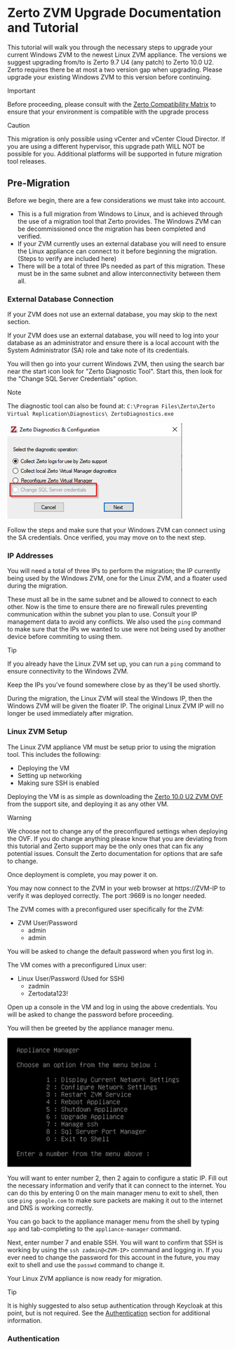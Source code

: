 # Zerto ZVM Upgrade Documentation and Tutorial

This tutorial will walk you through the necessary steps to upgrade your current Windows ZVM to the newest Linux ZVM appliance.
The versions we suggest upgrading from/to is Zerto 9.7 U4 (any patch) to Zerto 10.0 U2. Zerto requires there be at most a two version gap when upgrading. Please upgrade your existing Windows ZVM to this version before continuing.

> [!IMPORTANT]
> Before proceeding, please consult with the [Zerto Compatibility Matrix](https://www.zerto.com/myzerto/support/interoperability-matrix/) to ensure that your environment is compatible with the upgrade process

> [!CAUTION]
> This migration is only possible using vCenter and vCenter Cloud Director. If you are using a different hypervisor, this upgrade path WILL NOT be possible for you. Additional platforms will be supported in future migration tool releases.

## Pre-Migration

Before we begin, there are a few considerations we must take into account.

* This is a full migration from Windows to Linux, and is achieved through the use of a migration tool that Zerto provides. The Windows ZVM can be decommissioned once the migration has been completed and verified.
* If your ZVM currently uses an external database you will need to ensure the Linux appliance can connect to it before beginning the migration. (Steps to verify are included here)
* There will be a total of three IPs needed as part of this migration. These must be in the same subnet and allow interconnectivity between them all.

### External Database Connection

If your ZVM does not use an external database, you may skip to the next section.

If your ZVM does use an external database, you will need to log into your database as an administrator and ensure there is a local account with the System Administrator (SA) role and take note of its credentials.

You will then go into your current Windows ZVM, then using the search bar near the start icon look for "Zerto Diagnostic Tool". Start this, then look for the "Change SQL Server Credentials" option.

> [!Note]
> The diagnostic tool can also be found at: `C:\Program Files\Zerto\Zerto Virtual Replication\Diagnostics\ ZertoDiagnostics.exe`

![alt text](image-1.png)

Follow the steps and make sure that your Windows ZVM can connect using the SA credentials. Once verified, you may move on to the next step.

### IP Addresses

You will need a total of three IPs to perform the migration; the IP currently being used by the Windows ZVM, one for the Linux ZVM, and a floater used during the migration.

These must all be in the same subnet and be allowed to connect to each other. Now is the time to ensure there are no firewall rules preventing communication within the subnet you plan to use. Consult your IP management data to avoid any conflicts. We also used the `ping` command to make sure that the IPs we wanted to use were not being used by another device before commiting to using them. 

>[!TIP]
> If you already have the Linux ZVM set up, you can run a `ping` command to ensure connectivity to the Windows ZVM.

Keep the IPs you've found somewhere close by as they'll be used shortly.

During the migration, the Linux ZVM will steal the Windows IP, then the Windows ZVM will be given the floater IP. The original Linux ZVM IP will no longer be used immediately after migration.

### Linux ZVM Setup

The Linux ZVM appliance VM must be setup prior to using the migration tool. This includes the following:

* Deploying the VM
* Setting up networking
* Making sure SSH is enabled

Deploying the VM is as simple as downloading the [Zerto 10.0 U2 ZVM OVF](https://www.zerto.com/myzerto/support/downloads/) from the support site, and deploying it as any other VM.

>[!WARNING]
> We choose not to change any of the preconfigured settings when deploying the OVF. If you do change anything please know that you are deviating from this tutorial and Zerto support may be the only ones that can fix any potential issues. Consult the Zerto documentation for options that are safe to change.

Once deployment is complete, you may power it on. 

You may now connect to the ZVM in your web browser at  ht<span>tps://</span>ZVM-IP  to verify it was deployed correctly. The port :9669 is no longer needed.

The ZVM comes with a preconfigured user specifically for the ZVM:

* ZVM User/Password
    - admin
    - admin

You will be asked to change the default password when you first log in.

The VM comes with a preconfigured Linux user:

* Linux User/Password (Used for SSH)
    - zadmin
    - Zertodata123!



Open up a console in the VM and log in using the above credentials.
You will be asked to change the password before proceeding.

You will then be greeted by the appliance manager menu.

![alt text](image-2.png)

You will want to enter number 2, then 2 again to configure a static IP. Fill out the necessary information and verify that it can connect to the internet. You can do this by entering 0 on the main manager menu to exit to shell, then use `ping google.com` to make sure packets are making it out to the internet and DNS is working correctly.

You can go back to the appliance manager menu from the shell by typing `app` and tab-completing to the `appliance-manager` command.

Next, enter number 7 and enable SSH. You will want to confirm that SSH is working by using the `ssh zadmin@<ZVM-IP>` command and logging in. If you ever need to change the password for this account in the future, you may exit to shell and use the `passwd` command to change it.

Your Linux ZVM appliance is now ready for migration.

>[!TIP]
> It is highly suggested to also setup authentication through Keycloak at this point, but is not required. See the [Authentication](#Authentication) section for additional information.





### Authentication








